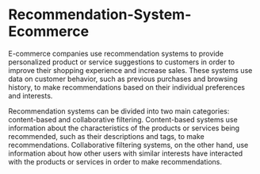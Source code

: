 # Recommendation-System-Ecommerce

E-commerce companies use recommendation systems to provide personalized product or service suggestions to customers in order to improve their shopping experience and increase sales. These systems use data on customer behavior, such as previous purchases and browsing history, to make recommendations based on their individual preferences and interests.

Recommendation systems can be divided into two main categories: content-based and collaborative filtering. Content-based systems use information about the characteristics of the products or services being recommended, such as their descriptions and tags, to make recommendations. Collaborative filtering systems, on the other hand, use information about how other users with similar interests have interacted with the products or services in order to make recommendations.
